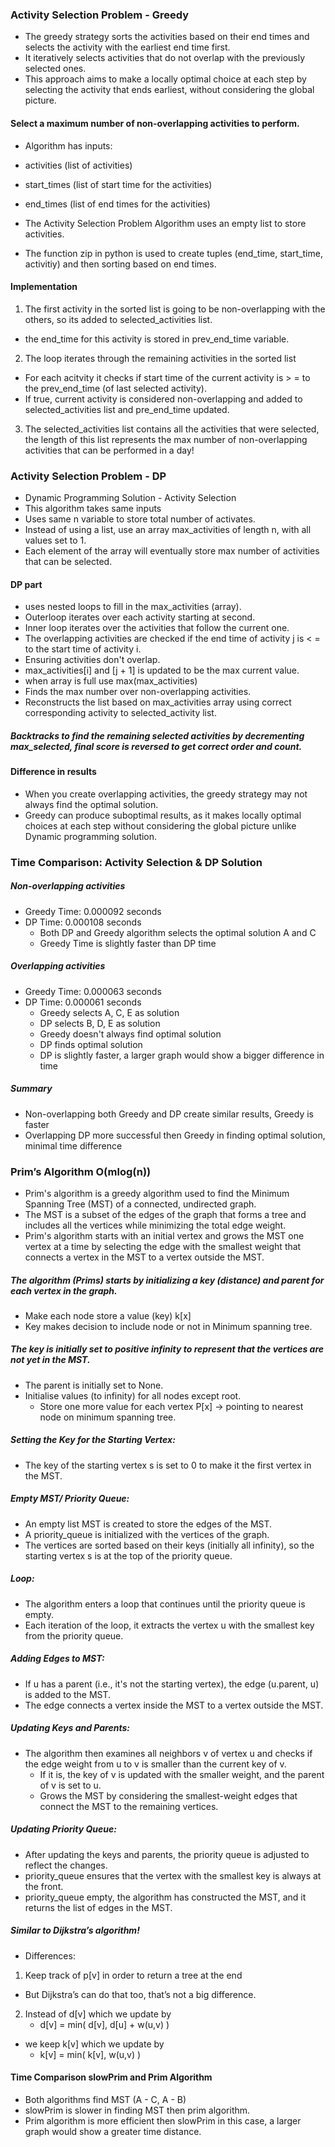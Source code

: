 ### Activity Selection Problem - Greedy
- The greedy strategy sorts the activities based on their end times and selects the activity with the earliest end time first.
- It iteratively selects activities that do not overlap with the previously selected ones.
- This approach aims to make a locally optimal choice at each step by selecting the activity that ends earliest, without considering the global picture.

#### Select a maximum number of non-overlapping activities to perform. 
- Algorithm has inputs:
- activities (list of activities)
- start_times (list of start time for the activities)
- end_times (list of end times for the activities)

- The Activity Selection Problem Algorithm uses an empty list to store activities.
- The function zip in python is used to create tuples (end_time, start_time, activitiy) and then sorting based on end times.

#### Implementation
1. The first activity in the sorted list is going to be non-overlapping with the others, so its added to selected_activities list.
- the end_time for this activity is stored in prev_end_time variable.
2. The loop iterates through the remaining activities in the sorted list
- For each acitvity it checks if start time of the current activity is > = to the prev_end_time (of last selected activity). 
- If true, current activity is considered non-overlapping and added to selected_activities list and pre_end_time updated. 
3. The selected_activities list contains all the activities that were selected, the length of this list represents the max number of non-overlapping activities that can be performed in a day!


### Activity Selection Problem - DP
- Dynamic Programming Solution - Activity Selection
- This algorithm takes same inputs
- Uses same n variable to store total number of activates. 
- Instead of using a list, use an array max_activities of length n, with all values set to 1. 
- Each element of the array will eventually store max number of activities that can be selected.

#### DP part 
- uses nested loops to fill in the max_activities (array).
- Outerloop iterates over each activity starting at second. 
- Inner loop iterates over the activities that follow the current one.
- The overlapping activities are checked if the end time of activity j is < = to the start time of activity i. 
- Ensuring activities don't overlap.
- max_activities[i] and [j + 1] is updated to be the max current value.
- when array is full use max(max_activities)
- Finds the max number over non-overlapping activities.
- Reconstructs the list based on max_activities array using correct corresponding activity to selected_activity list.
##### Backtracks to find the remaining selected activities by decrementing max_selected, final score is reversed to get correct order and count.

#### Difference in results
- When you create overlapping activities, the greedy strategy may not always find the optimal solution.
- Greedy can produce suboptimal results, as it makes locally optimal choices at each step without considering the global picture unlike Dynamic programming solution.


### Time Comparison: Activity Selection & DP Solution
##### Non-overlapping activities
- Greedy Time: 0.000092 seconds
- DP Time: 0.000108 seconds
	- Both DP and Greedy algorithm selects the optimal solution A and C
	- Greedy Time is slightly faster than DP time

##### Overlapping activities
- Greedy Time: 0.000063 seconds
- DP Time: 0.000061 seconds
	- Greedy selects A, C, E as solution
  	- DP selects B, D, E as solution
	- Greedy doesn't always find optimal solution
  	- DP finds optimal solution
	- DP is slightly faster, a larger graph would show a bigger difference in time

##### Summary
- Non-overlapping both Greedy and DP create similar results, Greedy is faster
- Overlapping DP more successful then Greedy in finding optimal solution, minimal time difference

### Prim’s Algorithm O(mlog(n))
- Prim's algorithm is a greedy algorithm used to find the Minimum Spanning Tree (MST) of a connected, undirected graph.
- The MST is a subset of the edges of the graph that forms a tree and includes all the vertices while minimizing the total edge weight.
-  Prim's algorithm starts with an initial vertex and grows the MST one vertex at a time by selecting the edge with the smallest weight that connects a vertex in the MST to a vertex outside the MST.

##### The algorithm (Prims) starts by initializing a key (distance) and parent for each vertex in the graph.
- Make each node store a value (key) k[x]
- Key makes decision to include node or not in Minimum spanning tree.
##### The key is initially set to positive infinity to represent that the vertices are not yet in the MST.
- The parent is initially set to None.
- Initialise values (to infinity) for all nodes except root.
	- Store one more value for each vertex P[x] -> pointing to nearest node on minimum spanning tree.

##### Setting the Key for the Starting Vertex:
- The key of the starting vertex s is set to 0 to make it the first vertex in the MST.
##### Empty MST/ Priority Queue:
- An empty list MST is created to store the edges of the MST.
- A priority_queue is initialized with the vertices of the graph.
- The vertices are sorted based on their keys (initially all infinity), so the starting vertex s is at the top of the priority queue.

##### Loop:
- The algorithm enters a loop that continues until the priority queue is empty.
- Each iteration of the loop, it extracts the vertex u with the smallest key from the priority queue.

##### Adding Edges to MST:
- If u has a parent (i.e., it's not the starting vertex), the edge (u.parent, u) is added to the MST.
- The edge connects a vertex inside the MST to a vertex outside the MST.

##### Updating Keys and Parents:
- The algorithm then examines all neighbors v of vertex u and checks if the edge weight from u to v is smaller than the current key of v.
	- If it is, the key of v is updated with the smaller weight, and the parent of v is set to u.
  	- Grows the MST by considering the smallest-weight edges that connect the MST to the remaining vertices.
##### Updating Priority Queue:
- After updating the keys and parents, the priority queue is adjusted to reflect the changes.
- priority_queue ensures that the vertex with the smallest key is always at the front.
- priority_queue empty, the algorithm has constructed the MST, and it returns the list of edges in the MST.
##### Similar to Dijkstra’s algorithm!
- Differences:
1. Keep track of p[v] in order to return a tree at the end
- But Dijkstra’s can do that too, that’s not a big difference.
2. Instead of d[v] which we update by
	- d[v] = min( d[v], d[u] + w(u,v) )
- we keep k[v] which we update by
	- k[v] = min( k[v], w(u,v) )

#### Time Comparison slowPrim and Prim Algorithm
- Both algorithms find MST (A - C, A - B)
- slowPrim is slower in finding MST then prim algorithm.
- Prim algorithm is more efficient then slowPrim in this case, a larger graph would show a greater time distance. 



